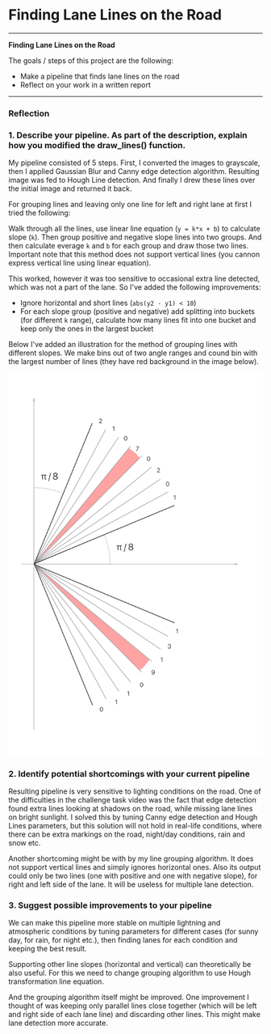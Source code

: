 # **Finding Lane Lines on the Road** 

---

**Finding Lane Lines on the Road**

The goals / steps of this project are the following:

* Make a pipeline that finds lane lines on the road
* Reflect on your work in a written report


[//]: # (Image References)

[image1]: ./images/bins.png "Grayscale"

---

### Reflection

### 1. Describe your pipeline. As part of the description, explain how you modified the draw_lines() function.

My pipeline consisted of 5 steps. First, I converted the images to grayscale, then I applied Gaussian Blur and Canny edge detection algorithm. Resulting image was fed to Hough Line detection. And finally I drew these lines over the initial image and returned it back.

For grouping lines and leaving only one line for left and right lane at first I tried the following:

Walk through all the lines, use linear line equation (`y = k*x + b`) to calculate slope (`k`). Then group positive and negative slope lines into two groups. And then calculate everage `k` and `b` for each group and draw those two lines. Important note that this method does not support vertical lines (you cannon express vertical line using linear equation).

This worked, however it was too sensitive to occasional extra line detected, which was not a part of the lane. So I've added the following improvements:

- Ignore horizontal and short lines (`abs(y2 - y1) < 10`)
- For each slope group (positive and negative) add splitting into buckets (for different `k` range), calculate how many lines fit into one bucket and keep only the ones in the largest bucket

Below I've added an illustration for the method of grouping lines with different slopes. We make bins out of two angle ranges and cound bin with the largest number of lines (they have red background in the image below).

![Line slope bins illustration][image1]


### 2. Identify potential shortcomings with your current pipeline

Resulting pipeline is very sensitive to lighting conditions on the road. One of the difficulties in the challenge task video was the fact that edge detection found extra lines looking at shadows on the road, while missing lane lines on bright sunlight. I solved this by tuning Canny edge detection and Hough Lines parameters, but this solution will not hold in real-life conditions, where there can be extra markings on the road, night/day conditions, rain and snow etc.

Another shortcoming might be with by my line grouping algorithm. It does not support vertical lines and simply ignores horizontal ones. Also its output could only be two lines (one with positive and one with negative slope), for right and left side of the lane. It will be useless for multiple lane detection.


### 3. Suggest possible improvements to your pipeline

We can make this pipeline more stable on multiple lightning and atmospheric conditions by tuning parameters for different cases (for sunny day, for rain, for night etc.), then finding lanes for each condition and keeping the best result.

Supporting other line slopes (horizontal and vertical) can theoretically be also useful. For this we need to change grouping algorithm to use Hough transformation line equation.

And the grouping algorithm itself might be improved. One improvement I thought of was keeping only parallel lines close together (which will be left and right side of each lane line) and discarding other lines. This might make lane detection more accurate.